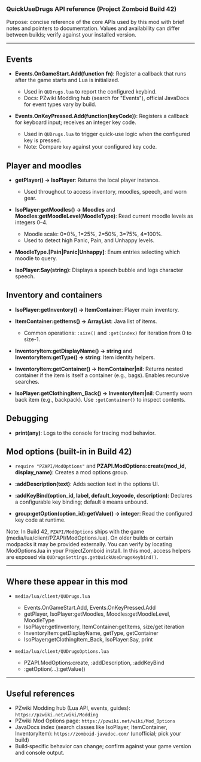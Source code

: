 ### QuickUseDrugs API reference (Project Zomboid Build 42)

Purpose: concise reference of the core APIs used by this mod with brief notes and pointers to documentation. Values and availability can differ between builds; verify against your installed version.

---

## Events

- **Events.OnGameStart.Add(function fn)**: Register a callback that runs after the game starts and Lua is initialized.

  - Used in `QUDrugs.lua` to report the configured keybind.
  - Docs: PZwiki Modding hub (search for "Events"), official JavaDocs for event types vary by build.

- **Events.OnKeyPressed.Add(function(keyCode))**: Registers a callback for keyboard input; receives an integer key code.
  - Used in `QUDrugs.lua` to trigger quick-use logic when the configured key is pressed.
  - Note: Compare `key` against your configured key code.

## Player and moodles

- **getPlayer() -> IsoPlayer**: Returns the local player instance.

  - Used throughout to access inventory, moodles, speech, and worn gear.

- **IsoPlayer:getMoodles() -> Moodles** and **Moodles:getMoodleLevel(MoodleType)**: Read current moodle levels as integers 0–4.

  - Moodle scale: 0=0%, 1=25%, 2=50%, 3=75%, 4=100%.
  - Used to detect high Panic, Pain, and Unhappy levels.

- **MoodleType.[Pain|Panic|Unhappy]**: Enum entries selecting which moodle to query.

- **IsoPlayer:Say(string)**: Displays a speech bubble and logs character speech.

## Inventory and containers

- **IsoPlayer:getInventory() -> ItemContainer**: Player main inventory.

- **ItemContainer:getItems() -> ArrayList<InventoryItem>**: Java list of items.

  - Common operations: `:size()` and `:get(index)` for iteration from 0 to size-1.

- **InventoryItem:getDisplayName() -> string** and **InventoryItem:getType() -> string**: Item identity helpers.

- **InventoryItem:getContainer() -> ItemContainer|nil**: Returns nested container if the item is itself a container (e.g., bags). Enables recursive searches.

- **IsoPlayer:getClothingItem_Back() -> InventoryItem|nil**: Currently worn back item (e.g., backpack). Use `:getContainer()` to inspect contents.

## Debugging

- **print(any)**: Logs to the console for tracing mod behavior.

## Mod options (built-in in Build 42)

- `require "PZAPI/ModOptions"` and **PZAPI.ModOptions:create(mod_id, display_name)**: Creates a mod options group.

- **:addDescription(text)**: Adds section text in the options UI.

- **:addKeyBind(option_id, label, default_keycode, description)**: Declares a configurable key binding; default `0` means unbound.

- **group:getOption(option_id):getValue() -> integer**: Read the configured key code at runtime.

Note: In Build 42, `PZAPI/ModOptions` ships with the game (media/lua/client/PZAPI/ModOptions.lua). On older builds or certain modpacks it may be provided externally. You can verify by locating ModOptions.lua in your ProjectZomboid install. In this mod, access helpers are exposed via `QUDrugsSettings.getQuickUseDrugsKeybind()`.

---

## Where these appear in this mod

- `media/lua/client/QUDrugs.lua`

  - Events.OnGameStart.Add, Events.OnKeyPressed.Add
  - getPlayer, IsoPlayer:getMoodles, Moodles:getMoodleLevel, MoodleType
  - IsoPlayer:getInventory, ItemContainer:getItems, size/get iteration
  - InventoryItem:getDisplayName, getType, getContainer
  - IsoPlayer:getClothingItem_Back, IsoPlayer:Say, print

- `media/lua/client/QUDrugsOptions.lua`
  - PZAPI.ModOptions:create, :addDescription, :addKeyBind
  - :getOption(...):getValue()

---

## Useful references

- PZwiki Modding hub (Lua API, events, guides): `https://pzwiki.net/wiki/Modding`
- PZwiki Mod Options page: `https://pzwiki.net/wiki/Mod_Options`
- JavaDocs index (search classes like IsoPlayer, ItemContainer, InventoryItem): `https://zomboid-javadoc.com/` (unofficial; pick your build)
- Build‑specific behavior can change; confirm against your game version and console output.
